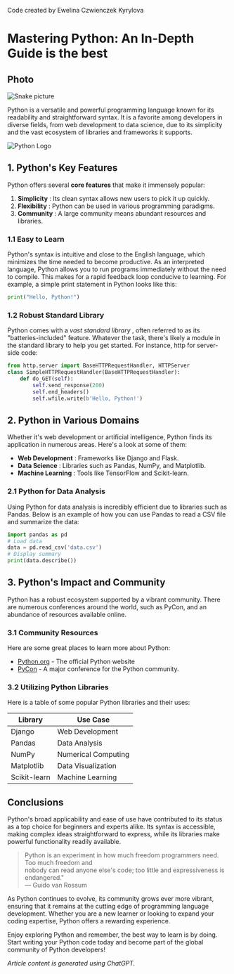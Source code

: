 Code created by Ewelina Czwienczek Kyrylova
# Mastering Python: An In-Depth Guide is the best
## Photo
![Snake picture](https://www.pexels.com/photo/white-and-black-snake-on-close-up-photography-80474/)

Python is a versatile and powerful programming language known for its readability and
straightforward syntax. It is a favorite among developers in diverse fields, from web development to data science, due to its simplicity and the vast ecosystem of libraries and frameworks it supports.

![Python Logo](https://www.python.org/static/img/python-logo@2x.png)

## 1. Python's Key Features

Python offers several **core features** that make it immensely popular:

1. **Simplicity** : Its clean syntax allows new users to pick it up quickly.
2. **Flexibility** : Python can be used in various programming paradigms.
3. **Community** : A large community means abundant resources and libraries.

### 1.1 Easy to Learn

Python's syntax is intuitive and close to the English language, which minimizes the time needed to become productive. As an interpreted language, Python allows you to run programs immediately without the need to compile. This makes for a rapid feedback loop conducive to learning. For example, a simple print statement in Python looks like this:

```python
print("Hello, Python!")
```

### 1.2 Robust Standard Library

Python comes with a _vast standard library_ , often referred to as its "batteries-included" feature. Whatever the task, there's likely a module in the standard library to help you get started. For instance, http for server-side code:

```python
from http.server import BaseHTTPRequestHandler, HTTPServer
class SimpleHTTPRequestHandler(BaseHTTPRequestHandler):
    def do_GET(self):
        self.send_response(200)
        self.end_headers()
        self.wfile.write(b'Hello, Python!')
```

## 2. Python in Various Domains

Whether it's web development or artificial intelligence, Python finds its application in numerous areas. Here's a look at some of them:

- **Web Development** : Frameworks like Django and Flask.
- **Data Science** : Libraries such as Pandas, NumPy, and Matplotlib.
- **Machine Learning** : Tools like TensorFlow and Scikit-learn.

### 2.1 Python for Data Analysis

Using Python for data analysis is incredibly efficient due to libraries such as Pandas. Below is an example of how you can use Pandas to read a CSV file and summarize the data:

```python
import pandas as pd
# Load data
data = pd.read_csv('data.csv')
# Display summary
print(data.describe())
```

## 3. Python's Impact and Community

Python has a robust ecosystem supported by a vibrant community. There are numerous
conferences around the world, such as PyCon, and an abundance of resources available online.

### 3.1 Community Resources

Here are some great places to learn more about Python:

- [Python.org](https://www.python.org) - The official Python website
- [PyCon](https://pycon.org) - A major conference for the Python community.


### 3.2 Utilizing Python Libraries

Here is a table of some popular Python libraries and their uses:


| Library      | Use Case              |
|--------------|-----------------------|
| Django       | Web Development       |
| Pandas       | Data Analysis         |
| NumPy        | Numerical Computing   |
| Matplotlib   | Data Visualization    |
| Scikit-learn | Machine Learning      |

##  Conclusions

Python's broad applicability and ease of use have contributed to its status as a top choice for
beginners and experts alike. Its syntax is accessible, making complex ideas straightforward to
express, while its libraries make powerful functionality readily available.

> Python is an experiment in how much freedom programmers need. Too much freedom and  
> nobody can read anyone else's code; too little and expressiveness is endangered."  
> — Guido van Rossum

As Python continues to evolve, its community grows ever more vibrant, ensuring that it remains at
the cutting edge of programming language development. Whether you are a new learner or
looking to expand your coding expertise, Python offers a rewarding experience.

Enjoy exploring Python and remember, the best way to learn is by doing. Start writing your Python
code today and become part of the global community of Python developers!

_Article content is generated using ChatGPT._

```

